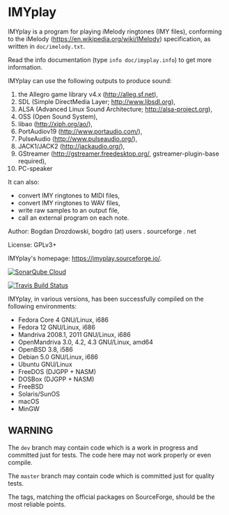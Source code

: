# IMYplay #

IMYplay is a program for playing iMelody ringtones (IMY files),
conforming to the iMelody (<https://en.wikipedia.org/wiki/IMelody>)
specification, as written in `doc/imelody.txt`.

Read the info documentation (type `info doc/imyplay.info`) to get more information.

IMYplay can use the following outputs to produce sound:

1.  the Allegro game library v4.x (<http://alleg.sf.net>),
2.  SDL (Simple DirectMedia Layer; <http://www.libsdl.org>),
3.  ALSA (Advanced Linux Sound Architecture; <http://alsa-project.org>),
4.  OSS (Open Sound System),
5.  libao (<http://xiph.org/ao/>),
6.  PortAudiov19 (<http://www.portaudio.com/>),
7.  PulseAudio (<http://www.pulseaudio.org/>),
8.  JACK1/JACK2 (<http://jackaudio.org/>),
9.  GStreamer (<http://gstreamer.freedesktop.org/>, gstreamer-plugin-base required),
10.  PC-speaker

It can also:
-   convert IMY ringtones to MIDI files,
-   convert IMY ringtones to WAV files,
-   write raw samples to an output file,
-   call an external program on each note.

Author: Bogdan Drozdowski, bogdro (at) users . sourceforge . net

License: GPLv3+

IMYplay's homepage: <https://imyplay.sourceforge.io/>.

[![SonarQube Cloud](https://sonarcloud.io/images/project_badges/sonarcloud-light.svg)](https://sonarcloud.io/summary/new_code?id=bogdro_imyplay)

[![Travis Build Status](https://app.travis-ci.com/bogdro/imyplay.svg?token=T93Xpo2K5F4sXcUCVsd5&branch=dev)](https://app.travis-ci.com/bogdro/imyplay)

IMYplay, in various versions, has been successfully compiled on the following environments:

-   Fedora Core 4 GNU/Linux, i686
-   Fedora 12 GNU/Linux, i686
-   Mandriva 2008.1, 2011 GNU/Linux, i686
-   OpenMandriva 3.0, 4.2, 4.3 GNU/Linux, amd64
-   OpenBSD 3.8, i586
-   Debian 5.0 GNU/Linux, i686
-   Ubuntu GNU/Linux
-   FreeDOS (DJGPP + NASM)
-   DOSBox (DJGPP + NASM)
-   FreeBSD
-   Solaris/SunOS
-   macOS
-   MinGW

## WARNING ##

The `dev` branch may contain code which is a work in progress and committed just for tests. The code here may not work properly or even compile.

The `master` branch may contain code which is committed just for quality tests.

The tags, matching the official packages on SourceForge, should be the most reliable points.
